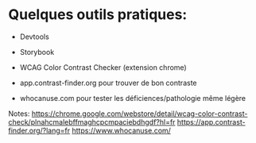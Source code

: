 <!-- .slide: -->

# Quelques outils pratiques:

* Devtools

* Storybook

* WCAG Color Contrast Checker (extension chrome)

* app.contrast-finder.org pour trouver de bon contraste

* whocanuse.com pour tester les déficiences/pathologie même légère

Notes:
https://chrome.google.com/webstore/detail/wcag-color-contrast-check/plnahcmalebffmaghcpcmpaciebdhgdf?hl=fr
https://app.contrast-finder.org/?lang=fr
https://www.whocanuse.com/